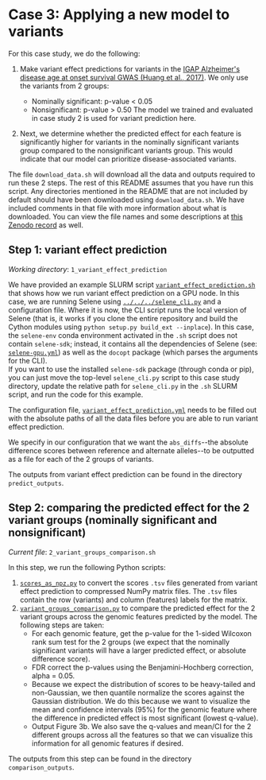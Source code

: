 # Case 3: Applying a new model to variants 

For this case study, we do the following:

1. Make variant effect predictions for variants in the [IGAP Alzheimer's disease age at onset survival GWAS (Huang et al., 2017)](https://www.niagads.org/datasets/ng00058). We only use the variants from 2 groups:
    - Nominally significant: p-value < 0.05
    - Nonsignificant: p-value > 0.50
    The model we trained and evaluated in case study 2 is used for variant prediction here. 

2. Next, we determine whether the predicted effect for each feature is significantly higher for variants in the nominally significant variants group compared to the nonsignificant variants group. This would indicate that our model can prioritize disease-associated variants. 

The file `download_data.sh` will download all the data and outputs required to run these 2 steps.
The rest of this README assumes that you have run this script.
Any directories mentioned in the README that are not included by default should have been downloaded using `download_data.sh`.
We have included comments in that file with more information about what is downloaded. 
You can view the file names and some descriptions at [this Zenodo record](https://doi.org/10.5281/zenodo.1445556) as well.

## Step 1: variant effect prediction
_Working directory_: `1_variant_effect_prediction`

We have provided an example SLURM script [`variant_effect_prediction.sh`](https://github.com/FunctionLab/selene/blob/master/manuscript/case3/1_variant_effect_prediction/variant_effect_prediction.sh) that shows how we run variant effect prediction on a GPU node.
In this case, we are running Selene using [`../../../selene_cli.py`](https://github.com/FunctionLab/selene/blob/master/selene_cli.py) and a configuration file.
Where it is now, the CLI script runs the local version of Selene (that is, it works if you clone the entire repository and build the Cython modules using `python setup.py build_ext --inplace`).
In this case, the `selene-env` conda environment activated in the `.sh` script does not contain `selene-sdk`; instead, it contains all the dependencies of Selene (see: [`selene-gpu.yml`](https://github.com/FunctionLab/selene/blob/master/selene-gpu.yml)) as well as the `docopt` package (which parses the arguments for the CLI).  
If you want to use the installed `selene-sdk` package (through conda or pip), you can just move the top-level `selene_cli.py` script to this case study directory, update the relative path for `selene_cli.py` in the `.sh` SLURM script, and run the code for this example.

The configuration file, [`variant_effect_prediction.yml`](https://github.com/FunctionLab/selene/blob/master/manuscript/case3/1_variant_effect_prediction/variant_effect_prediction.yml) needs to be filled out with the absolute paths of all the data files before you are able to run variant effect prediction. 

We specify in our configuration that we want the `abs_diffs`--the absolute difference scores between reference and alternate alleles--to be outputted as a file for each of the 2 groups of variants. 

The outputs from variant effect prediction can be found in the directory `predict_outputs`. 

## Step 2: comparing the predicted effect for the 2 variant groups (nominally significant and nonsignificant)
_Current file_: `2_variant_groups_comparison.sh`

In this step, we run the following Python scripts:

1. [`scores_as_npz.py`](https://github.com/FunctionLab/selene/blob/master/manuscript/case3/scores_as_npz.py) to convert the scores `.tsv` files generated from variant effect prediction to compressed NumPy matrix files. The `.tsv` files contain the row (variants) and column (features) labels for the matrix. 
2. [`variant_groups_comparison.py`](https://github.com/FunctionLab/selene/blob/master/manuscript/case3/variant_groups_comparison.py) to compare the predicted effect for the 2 variant groups across the genomic features predicted by the model. The following steps are taken:
   - For each genomic feature, get the p-value for the 1-sided Wilcoxon rank sum test for the 2 groups (we expect that the nominally significant variants will have a larger predicted effect, or absolute difference score).
   - FDR correct the p-values using the Benjamini-Hochberg correction, alpha = 0.05.
   - Because we expect the distribution of scores to be heavy-tailed and non-Gaussian, we then quantile normalize the scores against the Gaussian distribution. We do this because we want to visualize the mean and confidence intervals (95%) for the genomic feature where the difference in predicted effect is most significant (lowest q-value).
   - Output Figure 3b. We also save the q-values and mean/CI for the 2 different groups across all the features so that we can visualize this information for all genomic features if desired.

The outputs from this step can be found in the directory `comparison_outputs`. 
